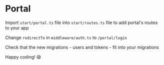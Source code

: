 # Portal

Import `start/portal.ts` file into `start/routes.ts` file to add portal's routes to your app

Change `redirectTo` in `middleware/auth.ts` to `/portal/login`

Check that the new migrations - users and tokens - fit into your migrations

Happy coding! 😄